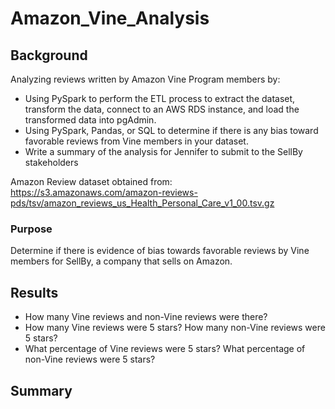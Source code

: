 # Amazon_Vine_Analysis
## Background
Analyzing reviews written by Amazon Vine Program members by:
* Using PySpark to perform the ETL process to extract the dataset, transform the data, connect to an AWS RDS instance, and load the transformed data into pgAdmin.
* Using PySpark, Pandas, or SQL to determine if there is any bias toward favorable reviews from Vine members in your dataset.
* Write a summary of the analysis for Jennifer to submit to the SellBy stakeholders

Amazon Review dataset obtained from:
https://s3.amazonaws.com/amazon-reviews-pds/tsv/amazon_reviews_us_Health_Personal_Care_v1_00.tsv.gz

### Purpose
Determine if there is evidence of bias towards favorable reviews by Vine members for SellBy, a company that sells on Amazon. 

## Results

* How many Vine reviews and non-Vine reviews were there?
* How many Vine reviews were 5 stars? How many non-Vine reviews were 5 stars?
* What percentage of Vine reviews were 5 stars? What percentage of non-Vine reviews were 5 stars?

## Summary
